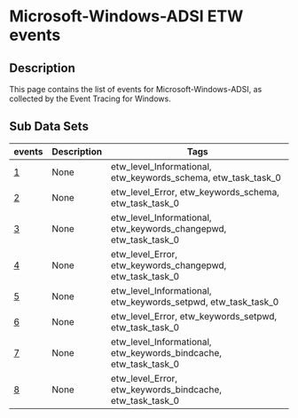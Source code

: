 # Microsoft-Windows-ADSI ETW events

## Description
This page contains the list of events for Microsoft-Windows-ADSI, as collected by the Event Tracing for Windows.

## Sub Data Sets
|events|Description|Tags|
|---|---|---|
|[1](events/event-1.md)|None|etw_level_Informational, etw_keywords_schema, etw_task_task_0|
|[2](events/event-2.md)|None|etw_level_Error, etw_keywords_schema, etw_task_task_0|
|[3](events/event-3.md)|None|etw_level_Informational, etw_keywords_changepwd, etw_task_task_0|
|[4](events/event-4.md)|None|etw_level_Error, etw_keywords_changepwd, etw_task_task_0|
|[5](events/event-5.md)|None|etw_level_Informational, etw_keywords_setpwd, etw_task_task_0|
|[6](events/event-6.md)|None|etw_level_Error, etw_keywords_setpwd, etw_task_task_0|
|[7](events/event-7.md)|None|etw_level_Informational, etw_keywords_bindcache, etw_task_task_0|
|[8](events/event-8.md)|None|etw_level_Error, etw_keywords_bindcache, etw_task_task_0|
